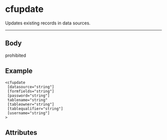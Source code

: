 # cfupdate


Updates existing records in data sources.

---
## Body
prohibited

## Example
```
<cfupdate
 [datasource="string"]
 [formfields="string"]
 [password="string"]
 tablename="string"
 [tableowner="string"]
 [tablequalifier="string"]
 [username="string"]
>
```
## Attributes
